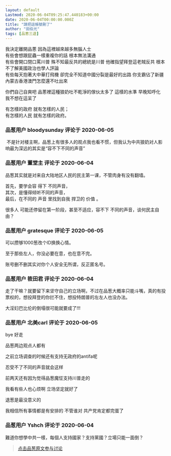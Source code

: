 ```yaml
---
layout: default
Lastmod: 2020-06-04T09:25:47.440183+00:00
date: 2020-06-04T00:00:00.000Z
title: "請把這帳號刪了"
author: "田伯光"
tags: [品蔥三退]
---
```


我決定離開品蔥 因為這裡越來越多無腦人士   
有些會想跟屁蟲一樣重複你的話 根本無法溝通   
有些會開口閉口罵川普 殊不知最反共的總統是川普 他確指望拜登這老賊反共 根本不了解美國政治也學人評論  
有些每天抱著大中華打飛機 卻完全不知道中國分裂是最好的出路 你支霸佔了新疆內蒙古香港澳門怎麼還不吐出來  
  
你們自己自爽吧 品蔥裡這種狼奶吐不乾淨的傢伙太多了 這樣的水準 早晚知呼化 我不想在這呆了  
  
有怎樣的政府 就有怎樣的人民；  
有怎樣的人民 就有怎樣的政府。

            
### 品葱用户 **bloodysunday** 评论于 2020-06-05
        
 不是针对楼主啊，品葱上有很多人的观点我也看不惯，但我认为中共狼奶对人影响最为深远的其实是“容不下不同的声音”
        


            
### 品葱用户 **董堂主** 评论于 2020-06-04
        
品葱其实就是对来自大陆地区人民的民主第一课，不管肉身有没有翻墙。  
  
首先，要学会容 得下 不同声音，  
其次，是懂得倾听不同的声音，  
最后，在不同的 声音 里找到自我 捍卫的 价值 。  
  
很多人 可能还停留在第一阶段，甚至不适应，容不下 不同的声音，谈何民主自由？
        


            
### 品葱用户 **gratesque** 评论于 2020-06-05
        
可以攒够1000葱改个ID换换心情。  
  
至于那些左人，你没必要在意，也在意不完。  
  
账号删不删其实对你个人安全无所谓，反正匿名号。
        


            
### 品葱用户 **筱田君** 评论于 2020-06-04
        
走了干嘛？就要留下来坚守自己的立场啊，不过在品葱大概率只能斗嘴，真的有投票权的，想投拜登的你拦不住，想投特朗普的左左人也没办法。  
  
大淫妇巴比伦的倒塌很可能就要成了!!!
        


            
### 品葱用户 **北美carl** 评论于 2020-06-05
        
bye 好走   
  
品葱两边观点人都有  
  
之前立场调查的时候还有支持无政府的antifa呢  
  
忍受不了不同的声音就会这样  
  
前两天还有因为觉得品葱魔怔支持川普走的   
  
我看有些人也心烦啊 立场坚定就好了  
  
退葱是最没意义的  
  
我相信所有事情都是有安排的 不管谁对 共产党肯定都完蛋了
        


            
### 品葱用户 **Yshch** 评论于 2020-06-04
        
難道你想學中共一樣，每個人支持國家？支持黨國？立場只能一面倒？
        






> [点击品葱原文参与讨论](https://pincong.rocks/article/id-19972__sort_key-agree_count__sort-DESC)

